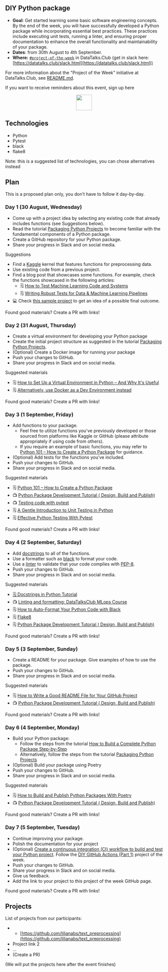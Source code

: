 ## DIY Python package

* **Goal**: Get started learning some basic software engineering concepts. By the end of the week, you will have successfully developed a Python package while incorporating essential best practices. These practices include executing unit tests, running a linter, and ensuring proper documentation to enhance the overall functionality and maintainability of your package.
* **Dates**: from 30th August to 4th September.
* **Where:** [`#project-of-the-week`](https://app.slack.com/client/T01ATQK62F8/C02BP4FQH36) in DataTalks.Club (get in slack here: [https://datatalks.club/slack.html](https://datatalks.club/slack.html))

For more information about the "Project of the Week" initiative
at DataTalks.Club, see [README.md](README.md).

If you want to receive reminders about this event, sign up here

<p align="center">
  <a href="TODO"><img src="https://user-images.githubusercontent.com/875246/185755203-17945fd1-6b64-46f2-8377-1011dcb1a444.png" height="50" /></a>
</p>


## Technologies 

* Python
* Pytest
* black
* flake8

Note: this is a suggested list of technologies, you can chose
alternatives instead

## Plan

This is a proposed plan only, you don’t have to follow it day-by-day.

### Day 1 (30 August, Wednesday)
* Come up with a project idea by selecting any existing code that already includes functions (see Suggestions below).
* Read the tutorial [Packaging Python Projects](https://packaging.python.org/en/latest/tutorials/packaging-projects/#packaging-python-projects) to become familiar with the fundamental components of a Python package.
* Create a GitHub repository for your Python package.
* Share your progress in Slack and on social media.

Suggestions

* Find a [Kaggle](https://www.kaggle.com/) kernel that features functions for preprocessing data.
* Use existing code from a previous project.
* Find a blog post that showcases some functions. For example, check the functions showcased in the following articles:
    * 🗒️ [How to Test Machine Learning Code and Systems](https://eugeneyan.com/writing/testing-ml/)
    * 🗒️ [Writing Robust Tests for Data & Machine Learning Pipelines](https://eugeneyan.com/writing/testing-pipelines/)
* 💻 Check [this sample project](https://github.com/lilianabs/text_preprocessing) to get an idea of a possible final outcome.

Found good materials? Create a PR with links!

### Day 2 (31 August, Thursday)
* Create a virtual environment for developing your Python package
* Create the initial project structure as suggested in the tutorial [Packaging Python Projects](https://packaging.python.org/en/latest/tutorials/packaging-projects/#packaging-python-projects).
* (Optional) Create a Docker image for running your package
* Push your changes to GitHub.
* Share your progress in Slack and on social media.

Suggested materials

* 🗒️ [How to Set Up a Virtual Environment in Python – And Why It's Useful](https://www.freecodecamp.org/news/how-to-setup-virtual-environments-in-python/)
* 🗒️ [Alternatively, use Docker as a Dev Environment instead](https://eugeneyan.com/writing/setting-up-python-project-for-automation-and-collaboration/#alternatively-use-docker-as-a-dev-environment-instead)

Found good materials? Create a PR with links!

### Day 3 (1 September, Friday)

* Add functions to your package.
    * Feel free to utilize functions you've previously developed or those sourced from platforms like Kaggle or GitHub (please attribute appropriately if using code from others).
    * If you require an example of basic functions, you may refer to [Python 101 – How to Create a Python Package](https://www.blog.pythonlibrary.org/2021/09/23/python-101-how-to-create-a-python-package/) for guidance.
* (Optional) Add tests for the functions you’ve included.
* Push your changes to GitHub.
* Share your progress in Slack and on social media.

Suggested materials

* 🗒️ [Python 101 – How to Create a Python Package](https://www.blog.pythonlibrary.org/2021/09/23/python-101-how-to-create-a-python-package/)
* 📺 [Python Package Development Tutorial ( Design, Build and Publish)](https://www.youtube.com/watch?v=ueuLe4PipiI)
* 📺 [Testing code with pytest](https://www.youtube.com/watch?v=CJp1eFQP5nk&list=PL3MmuxUbc_hIUISrluw_A7wDSmfOhErJK)
* 🗒️ [A Gentle Introduction to Unit Testing in Python](https://machinelearningmastery.com/a-gentle-introduction-to-unit-testing-in-python/)
* 🗒️ [Effective Python Testing With Pytest](https://realpython.com/pytest-python-testing/)

Found good materials? Create a PR with links!

### Day 4 (2 September, Saturday)

* Add [docstrings](https://peps.python.org/pep-0257/) to all of the functions.
* Use a formatter such as [black](https://github.com/psf/black) to format your code.
* Use a [linter](https://en.wikipedia.org/wiki/Lint_(software)) to validate that your code complies with [PEP-8](https://peps.python.org/pep-0008/).
* Push your changes to GitHub.
* Share your progress in Slack and on social media.

Suggested materials

* [🗒️ Docstrings in Python Tutorial](https://www.datacamp.com/tutorial/docstrings-python)
* 📺 [Linting and formatting: DataTalksClub MLops Course](https://www.youtube.com/watch?v=uImvWE-iSDQ&list=PL3MmuxUbc_hIUISrluw_A7wDSmfOhErJK)
* 🗒️ [How to Auto-Format Your Python Code with Black](https://www.freecodecamp.org/news/auto-format-your-python-code-with-black/)
* 🗒️ [Flake8](https://flake8.pycqa.org/en/latest/index.html#quickstart)
* 🗒️ [Python Package Development Tutorial ( Design, Build and Publish)](https://www.youtube.com/watch?v=ueuLe4PipiI)

Found good materials? Create a PR with links!

### Day 5 (3 September, Sunday)

* Create a README for your package. Give examples of how to use the package.
* Push your changes to GitHub.
* Share your progress in Slack and on social media.

Suggested materials

* 🗒️ [How to Write a Good README File for Your GitHub Project](https://www.freecodecamp.org/news/how-to-write-a-good-readme-file/)
* 📺 [Python Package Development Tutorial ( Design, Build and Publish)](https://www.youtube.com/watch?v=ueuLe4PipiI)

Found good materials? Create a PR with links!

### Day 6 (4 September, Monday)

* Build your Python package:
    * Follow the steps from the tutorial [How to Build a Complete Python Package Step-by-Step](https://www.youtube.com/watch?v=5KEObONUkik)
    * Alternatively, follow the steps from the tutorial [Packaging Python Projects](https://packaging.python.org/en/latest/tutorials/packaging-projects/#packaging-python-projects)
* (Optional) Build your package using Poetry
* Push your changes to GitHub.
* Share your progress in Slack and on social media.

Suggested materials

* 🗒️ [How to Build and Publish Python Packages With Poetry](https://www.freecodecamp.org/news/how-to-build-and-publish-python-packages-with-poetry/)
* 📺 [Python Package Development Tutorial ( Design, Build and Publish)](https://www.youtube.com/watch?v=ueuLe4PipiI)

Found good materials? Create a PR with links!

### Day 7 (5 September, Tuesday)

* Continue improving your package.
* Polish the documentation for your project
* (Optional) [Create a continuous integration (CI) workflow to build and test your Python project](https://docs.github.com/en/actions/automating-builds-and-tests/building-and-testing-python). Follow the [DIY GitHub Actions (Part 1)](https://github.com/DataTalksClub/project-of-the-week/blob/main/2023-01-11-github_actions-1.md) project of the week.
* Push your changes to GitHub.
* Share your progress in Slack and on social media.
* Give us feedback.
* Add the link to your project to this project of the week GitHub page.

Found good materials? Create a PR with links!

## Projects

List of projects from our participants:

* * [https://github.com/lilianabs/text_preprocessing](https://github.com/lilianabs/text_preprocessing)
* Project link 2
* ...
* (Create a PR)

(We will put the projects here after the event finishes)
